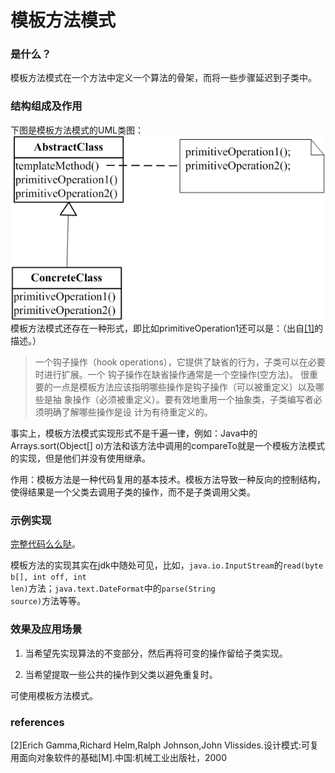 # 模板方法模式

### 是什么？

模板方法模式在一个方法中定义一个算法的骨架，而将一些步骤延迟到子类中。

### 结构组成及作用

下图是模板方法模式的UML类图：
![ TemplateMethod UML Class diagram](TemplateMethod.png)
模板方法模式还存在一种形式，即比如primitiveOperation1还可以是：（出自[[1]](#references)的描述。）
>一个钩子操作（hook operations），它提供了缺省的行为，子类可以在必要时进行扩展。一个
>钩子操作在缺省操作通常是一个空操作(空方法)。
>很重要的一点是模板方法应该指明哪些操作是钩子操作（可以被重定义）以及哪些是抽
>象操作（必须被重定义）。要有效地重用一个抽象类，子类编写者必须明确了解哪些操作是设
>计为有待重定义的。

事实上，模板方法模式实现形式不是千遍一律，例如：Java中的Arrays.sort(Object[] o)方法和该方法中调用的compareTo就是一个模板方法模式的实现，但是他们并没有使用继承。

作用：模板方法是一种代码复用的基本技术。模板方法导致一种反向的控制结构，使得结果是一个父类去调用子类的操作，而不是子类调用父类。

### 示例实现

[完整代码么么哒](https://github.com/teaho2015/design-patterns-learning/tree/master/src/main/java/com/tea/templateMethod/)。

模板方法的实现其实在jdk中随处可见，比如，<code>java.io.InputStream</code>的<code>read(byte b[], int off, int len)</code>方法；<code>java.text.DateFormat</code>中的<code>parse(String source)</code>方法等等。

### 效果及应用场景

1. 当希望先实现算法的不变部分，然后再将可变的操作留给子类实现。

2. 当希望提取一些公共的操作到父类以避免重复时。

可使用模板方法模式。

### references
[2]Erich Gamma,Richard Helm,Ralph Johnson,John Vlissides.设计模式:可复用面向对象软件的基础[M].中国:机械工业出版社，2000